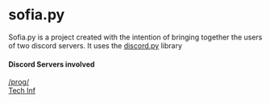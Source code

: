 # sofia.py

Sofia.py is a project created with the intention of bringing together the users of two discord servers. It uses the [discord.py](https://github.com/Rapptz/discord.py "discord.py's GitHub Homepage")
 library

#### Discord Servers involved
[/prog/](https://discord.gg/FWzBzdX "/prog/'s Discord Invite")
<br/>
[Tech Inf](https://discord.gg/nK2ucEZ "<Tech Inf/>'s Discord Invite")
